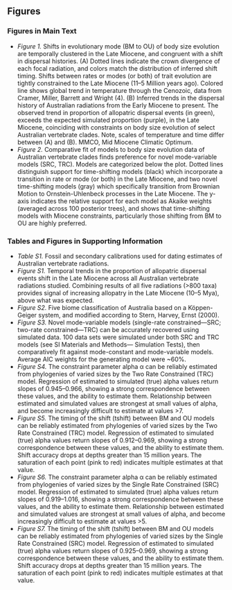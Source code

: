 ## Figures
### Figures in Main Text
   + _Figure 1._ Shifts in evolutionary mode (BM to OU) of body size evolution are temporally clustered in the Late Miocene, and congruent with a shift in dispersal histories. (A) Dotted lines indicate the crown divergence of each focal radiation, and colors match the distribution of inferred shift timing. Shifts between rates or modes (or both) of trait evolution are tightly constrained to the Late Miocene (11–5 Million years ago). Colored line shows global trend in temperature through the Cenozoic, data from Cramer, Miller, Barrett and Wright (4). (B) Inferred trends in the dispersal history of Australian radiations from the Early Miocene to present. The observed trend in proportion of allopatric dispersal events (in green), exceeds the expected simulated proportion (purple), in the Late Miocene, coinciding with constraints on body size evolution of select Australian vertebrate clades. Note, scales of temperature and time differ between (A) and (B). MMCO, Mid Miocene Climatic Optimum.  
   + _Figure 2._ Comparative fit of models to body size evolution data of Australian vertebrate clades finds preference for novel mode-variable models (SRC, TRC). Models are categorized below the plot. Dotted lines distinguish support for time-shifting models (black) which incorporate a transition in rate or mode (or both) in the Late Miocene, and two novel time-shifting models (gray) which specifically transition from Brownian Motion to Ornstein-Uhlenbeck processes in the Late Miocene. The y-axis indicates the relative support for each model as Akaike weights (averaged across 100 posterior trees), and shows that time-shifting models with Miocene constraints, particularly those shifting from BM to OU are highly preferred.  
### Tables and Figures in Supporting Information
   + _Table S1._ Fossil and secondary calibrations used for dating estimates of Australian vertebrate radiations.  
   + _Figure S1._ Temporal trends in the proportion of allopatric dispersal events shift in the Late Miocene across all Australian vertebrate radiations studied. Combining results of all five radiations (>800 taxa) provides signal of increasing allopatry in the Late Miocene (10–5 Mya), above what was expected.  
   + _Figure S2._ Five biome classification of Australia based on a Köppen-Geiger system, and modified according to Stern, Harvey, Ernst (2000).  
   + _Figure S3._ Novel mode-variable models (single-rate constrained—SRC; two-rate constrained—TRC) can be accurately recovered using simulated data. 100 data sets were simulated under both SRC and TRC models (see SI Materials and Methods— Simulation Tests), then comparatively fit against mode-constant and mode-variable models. Average AIC weights for the generating model were ~60%.  
   + _Figure S4._ The constraint parameter alpha α can be reliably estimated from phylogenies of varied sizes by the Two Rate Constrained (TRC) model. Regression of estimated to simulated (true) alpha values return slopes of 0.945–0.966, showing a strong correspondence between these values, and the ability to estimate them. Relationship between estimated and simulated values are strongest at small values of alpha, and become increasingly difficult to estimate at values >7.  
   + _Figure S5._ The timing of the shift (tshift) between BM and OU models can be reliably estimated from phylogenies of varied sizes by the Two Rate Constrained (TRC) model. Regression of estimated to simulated (true) alpha values return slopes of 0.912–0.969, showing a strong correspondence between these values, and the ability to estimate them. Shift accuracy drops at depths greater than 15 million years. The saturation of each point (pink to red) indicates multiple estimates at that value.  
   + _Figure S6._ The constraint parameter alpha α can be reliably estimated from phylogenies of varied sizes by the Single Rate Constrained (SRC) model. Regression of estimated to simulated (true) alpha values return slopes of 0.919–1.016, showing a strong correspondence between these values, and the ability to estimate them. Relationship between estimated and simulated values are strongest at small values of alpha, and become increasingly difficult to estimate at values >5.  
   + _Figure S7._ The timing of the shift (tshift) between BM and OU models can be reliably estimated from phylogenies of varied sizes by the Single Rate Constrained (SRC) model. Regression of estimated to simulated (true) alpha values return slopes of 0.925–0.969, showing a strong correspondence between these values, and the ability to estimate them. Shift accuracy drops at depths greater than 15 million years. The saturation of each point (pink to red) indicates multiple estimates at that value.
